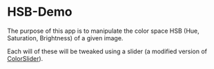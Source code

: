 # HSB-Demo

The purpose of this app is to manipulate the color space HSB (Hue, Saturation, Brightness) of a given image.

Each will of these will be tweaked using a slider (a modified version of [ColorSlider](https://github.com/gizmosachin/ColorSlider)).
